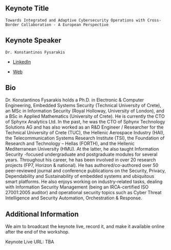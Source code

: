 ## Keynote Title
 ``Towards Integrated and Adaptive Cybersecurity Operations with Cross-Border Collaboration - A European Perspective``

## Keynote Speaker
``Dr. Konstantinos Fysarakis``

- [LinkedIn](https://www.linkedin.com/in/kfysarakis/) 

- [Web](http://www.fysarakis.com/)

## Bio
Dr. Konstantinos Fysarakis holds a Ph.D. in Electronic & Computer Engineering, Embedded Systems Security (Technical University of Crete), an MSc in Information Security (Royal Holloway, University of London), and a BSc in Applied Mathematics (University of Crete). He is currently the CTO of Sphynx Analytics Ltd. In the past, he was the CTO of Sphynx Technology Solutions AG and has also worked as an R&D Engineer / Researcher for the Technical University of Crete (TUC), the Hellenic Aerospace Industry (HAI), the Telecommunication Systems Research Institute (TSI), the Foundation of Research and Technology – Hellas (FORTH), and the Hellenic Mediterranean University (HMU). At the latter, he also taught Information Security -focused undergraduate and postgraduate modules for several years. Throughout his career, he has been involved in over 20 research projects (FP7, Horizon & national). He has authored/co-authored over 50 peer-reviewed journal and conference publications on the Security, Privacy, Dependability and Sustainability of embedded systems and ubiquitous smart platforms. He also enjoys working on industry-related tasks, dealing with Information Security Management (being an IRCA-certified ISO 27001:2005 auditor) and operational security topics such as Cyber Threat Intelligence and Security Automation, Orchestration & Response.

## Additional Information

We aim to broadcast the keynote live, record it, and make it available online after the end of the workshop.

Keynote Live URL: TBA



